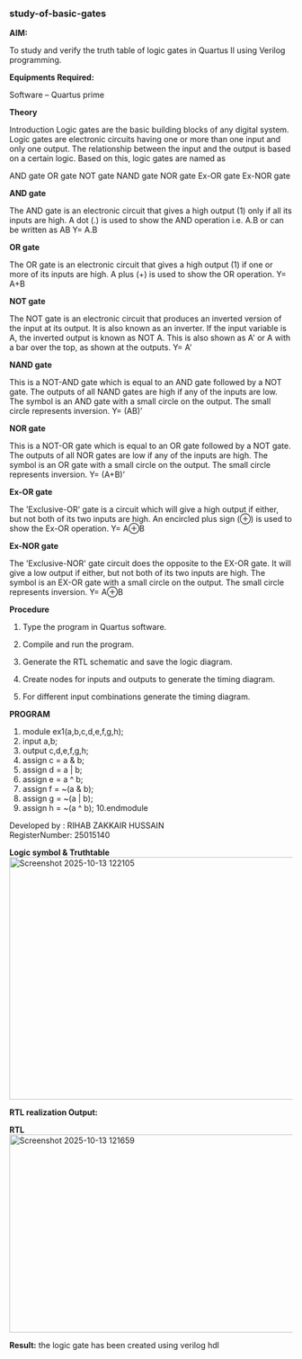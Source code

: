 ### study-of-basic-gates

**AIM:** 

To study and verify the truth table of logic gates in Quartus II using Verilog programming.

**Equipments Required:**

Software – Quartus prime 

**Theory**

Introduction Logic gates are the basic building blocks of any digital system. Logic gates are electronic circuits having one or more than one input and only one output. The relationship between the input and the output is based on a certain logic. Based on this, logic gates are named as

AND gate OR gate NOT gate NAND gate NOR gate Ex-OR gate Ex-NOR gate

**AND gate**

The AND gate is an electronic circuit that gives a high output (1) only if all its inputs are high. A dot (.) is used to show the AND operation i.e. A.B or can be written as AB
Y= A.B

**OR gate** 

The OR gate is an electronic circuit that gives a high output (1) if one or more of its inputs are high. A plus (+) is used to show the OR operation.
Y= A+B

**NOT gate**

The NOT gate is an electronic circuit that produces an inverted version of the input at its output. It is also known as an inverter. If the input variable is A, the inverted output is known as NOT A. This is also shown as A' or A with a bar over the top, as shown at the outputs.
Y= A'

**NAND gate**

This is a NOT-AND gate which is equal to an AND gate followed by a NOT gate. The outputs of all NAND gates are high if any of the inputs are low. The symbol is an AND gate with a small circle on the output. The small circle represents inversion.
Y= (AB)’

**NOR gate**

This is a NOT-OR gate which is equal to an OR gate followed by a NOT gate. The outputs of all NOR gates are low if any of the inputs are high. The symbol is an OR gate with a small circle on the output. The small circle represents inversion.
Y= (A+B)’

**Ex-OR gate**

The 'Exclusive-OR' gate is a circuit which will give a high output if either, but not both of its two inputs are high. An encircled plus sign (⊕) is used to show the Ex-OR operation.
Y= A⊕B

**Ex-NOR gate**

The 'Exclusive-NOR' gate circuit does the opposite to the EX-OR gate. It will give a low output if either, but not both of its two inputs are high. The symbol is an EX-OR gate with a small circle on the output. The small circle represents inversion.
Y= A⊕B

**Procedure** 

1.	Type the program in Quartus software.

2.	Compile and run the program.

3.	Generate the RTL schematic and save the logic diagram.

4.	Create nodes for inputs and outputs to generate the timing diagram.

5.	For different input combinations generate the timing diagram.


**PROGRAM**

1. module ex1(a,b,c,d,e,f,g,h);
2. input a,b;
3. output c,d,e,f,g,h;
4. assign c = a & b;
5. assign d = a | b;
6. assign e = a ^ b;
7. assign f = ~(a & b);
8. assign g = ~(a | b);
9. assign h = ~(a ^ b);
10.endmodule


 Developed by : RIHAB ZAKKAIR HUSSAIN  
 RegisterNumber: 25015140
 
**Logic symbol & Truthtable**
<img width="703" height="431" alt="Screenshot 2025-10-13 122105" src="https://github.com/user-attachments/assets/ad6a085f-e4e1-46c3-819a-7ebf1efe22d6" />

**RTL realization Output:** 

**RTL**
<img width="1881" height="352" alt="Screenshot 2025-10-13 121659" src="https://github.com/user-attachments/assets/1f84cc31-84cd-41f1-944e-a878c39e2beb" />

**Result:**
the logic gate has been created using verilog hdl

